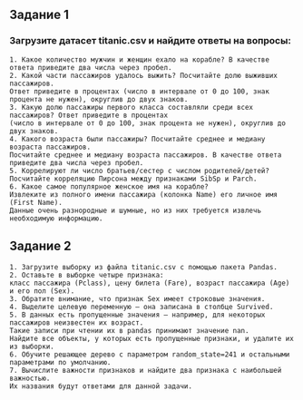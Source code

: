 ## Задание 1
### Загрузите датасет titanic.csv и найдите ответы на вопросы:
    1. Какое количество мужчин и женщин ехало на корабле? В качестве ответа приведите два числа через пробел.
    2. Какой части пассажиров удалось выжить? Посчитайте долю выживших пассажиров. 
    Ответ приведите в процентах (число в интервале от 0 до 100, знак процента не нужен), округлив до двух знаков.
    3. Какую долю пассажиры первого класса составляли среди всех пассажиров? Ответ приведите в процентах 
    (число в интервале от 0 до 100, знак процента не нужен), округлив до двух знаков.
    4. Какого возраста были пассажиры? Посчитайте среднее и медиану возраста пассажиров. 
    Посчитайте среднее и медиану возраста пассажиров. В качестве ответа приведите два числа через пробел.
    5. Коррелируют ли число братьев/сестер с числом родителей/детей? 
    Посчитайте корреляцию Пирсона между признаками SibSp и Parch.
    6. Какое самое популярное женское имя на корабле? 
    Извлеките из полного имени пассажира (колонка Name) его личное имя (First Name).
    Данные очень разнородные и шумные, но из них требуется извлечь необходимую информацию.

## Задание 2
    1. Загрузите выборку из файла titanic.csv с помощью пакета Pandas.
    2. Оставьте в выборке четыре признака: 
    класс пассажира (Pclass), цену билета (Fare), возраст пассажира (Age) и его пол (Sex).
    3. Обратите внимание, что признак Sex имеет строковые значения.
    4. Выделите целевую переменную — она записана в столбце Survived.
    5. В данных есть пропущенные значения — например, для некоторых пассажиров неизвестен их возраст. 
    Такие записи при чтении их в pandas принимают значение nan. 
    Найдите все объекты, у которых есть пропущенные признаки, и удалите их из выборки.
    6. Обучите решающее дерево с параметром random_state=241 и остальными параметрами по умолчанию.
    7. Вычислите важности признаков и найдите два признака с наибольшей важностью. 
    Их названия будут ответами для данной задачи.